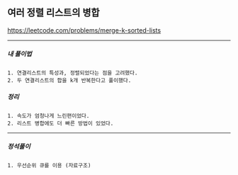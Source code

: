 ## 여러 정렬 리스트의 병합

https://leetcode.com/problems/merge-k-sorted-lists

---

<h5>내 풀이법</h5>

    1. 연결리스트의 특성과, 정렬되었다는 점을 고려했다.
    2. 두 연결리스트의 합을 k개 반복한다고 풀이했다.

<h5>정리</h5>

    1. 속도가 엄청나게 느린편이었다.
    2. 리스트 병합에도 더 빠른 방법이 있었다.

---

<h5>정석풀이</h5>

    1. 우선순위 큐를 이용 (자료구조)